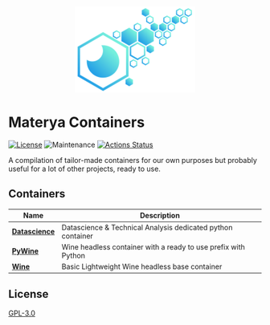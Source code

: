 <p align="center">
  <img src="doc/assets/materya_containers_logo.png" alt="Materya containers Logo" />
</p>

# Materya Containers

[![License][license-image]][license-url]
![Maintenance](https://img.shields.io/maintenance/yes/2021?style=flat-square)
[![Actions Status][action-image]][action-url]

A compilation of tailor-made containers for our own purposes but probably useful for a lot of other projects, ready to use.

## Containers

| Name | Description |
|-|-|
| **[Datascience](/specs/datascience)** | Datascience & Technical Analysis dedicated python container |
| **[PyWine](/specs/pywine)** | Wine headless container with a ready to use prefix with Python |
| **[Wine](/specs/wine)** | Basic Lightweight Wine headless base container |


## License

[GPL-3.0](LICENSE)

[license-image]: https://img.shields.io/github/license/materya/containers?style=flat-square
[license-url]: LICENSE
[action-image]: https://img.shields.io/github/workflow/status/materya/containers/Build%20&%20Push?label=Build%20%26%20Push&logo=github&style=flat-square
[action-url]: https://github.com/materya/containers/actions
